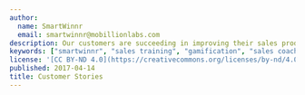 ```yaml
---
author:
  name: SmartWinnr
  email: smartwinnr@mobillionlabs.com
description: Our customers are succeeding in improving their sales productivity and growing their business. Read their stories and best practices.
keywords: ["smartwinnr", "sales training", "gamification", "sales coaching", "sales performance", "sales enablement", "solutions"]
license: '[CC BY-ND 4.0](https://creativecommons.org/licenses/by-nd/4.0)'
published: 2017-04-14
title: Customer Stories
---
```

